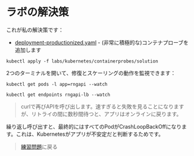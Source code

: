 # ラボの解決策

これが私の解決策です：

- [deployment-productionized.yaml](solution/deployment-productionized.yaml) - (非常に積極的な)コンテナプローブを追加します


```
kubectl apply -f labs/kubernetes/containerprobes/solution
```


2つのターミナルを開いて、修復とスケーリングの動作を監視できます：



```
kubectl get pods -l app=rngapi --watch

kubectl get endpoints rngapi-lb --watch
```


> curlで再びAPIを呼び出します。速すぎると失敗を見ることになりますが、リトライの間に数秒間待つと、アプリはオンラインに戻ります。

繰り返し呼び出すと、最終的にはすべてのPodがCrashLoopBackOffになります。これは、Kubernetesがアプリが不安定だと判断するためです。


> [練習問題](README_jp.md)に戻る
